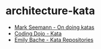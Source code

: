 # architecture-kata

- [Mark Seemann - On doing katas](https://blog.ploeh.dk/2020/01/13/on-doing-katas/)
- [Coding Dojo - Kata](https://codingdojo.org/kata/)
- [Emily Bache - Kata Repositories](https://github.com/emilybache)
